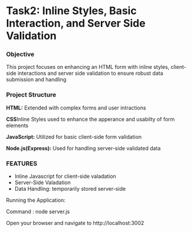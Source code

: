 <h1>Task2: Inline Styles, Basic Interaction, and Server Side Validation</h1>
<h3>Objective</h3>
<p>This project focuses on enhancing an HTML form with inline styles, client-side interactions and server side validation to ensure robust data submission and handling</p>

<h3>Project Structure</h3>
<p><b>HTML:</b> Extended with complex forms and user intractions</p>
<p><b>CSS</b>Inline Styles used to enhance the apperance and usabilty of form elements</p>
<p><b>JavaScript:</b> Utilized for basic client-side form validation</p>
<p><b>Node.js(Express):</b> Used for handling server-side validated data</p>

<h3>FEATURES</h3>
<ul>
<li>Inline Javascript for client-side valadation</li>
<li>Server-Side Valadation</li>
<li>Data Handling: temporarily stored server-side</li>
</ul>

<p>Running the Application:</p>

<p>Command : node server.js</p>

<p>Open your browser and navigate to http://localhost:3002</p>